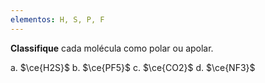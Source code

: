 ```yaml
---
elementos: H, S, P, F
---
```


**Classifique** cada molécula como polar ou apolar.

a. $\ce{H2S}$
b. $\ce{PF5}$
c. $\ce{CO2}$
d. $\ce{NF3}$


